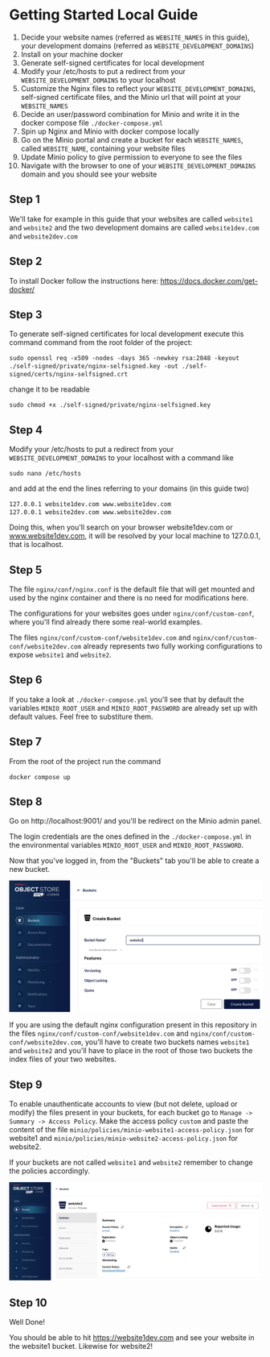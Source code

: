 # Getting Started Local Guide

1. Decide your website names (referred as `WEBSITE_NAMES` in this guide), your development domains (referred as `WEBSITE_DEVELOPMENT_DOMAINS`)
2. Install on your machine docker
3. Generate self-signed certificates for local development
4. Modify your /etc/hosts to put a redirect from your `WEBSITE_DEVELOPMENT_DOMAINS` to your localhost
5. Customize the Nginx files to reflect your `WEBSITE_DEVELOPMENT_DOMAINS`, self-signed certificate files, and the Minio url that will point at your `WEBSITE_NAMES`
6. Decide an user/password combination for Minio and write it in the docker compose file `./docker-compose.yml`
7. Spin up Nginx and Minio with docker compose locally
8. Go on the Minio portal and create a bucket for each `WEBSITE_NAMES`, called `WEBSITE_NAME`, containing your website files
9. Update Minio policy to give permission to everyone to see the files
10. Navigate with the browser to one of your `WEBSITE_DEVELOPMENT_DOMAINS` domain and you should see your website

## Step 1

We'll take for example in this guide that your websites are called `website1` and `website2` and the two development domains are called `website1dev.com` and `website2dev.com`

## Step 2

To install Docker follow the instructions here: https://docs.docker.com/get-docker/

## Step 3

To generate self-signed certificates for local development execute this command command from the root folder of the project:

```
sudo openssl req -x509 -nodes -days 365 -newkey rsa:2048 -keyout ./self-signed/private/nginx-selfsigned.key -out ./self-signed/certs/nginx-selfsigned.crt
```

change it to be readable

```
sudo chmod +x ./self-signed/private/nginx-selfsigned.key
```

## Step 4

Modify your /etc/hosts to put a redirect from your `WEBSITE_DEVELOPMENT_DOMAINS` to your localhost with a command like

```
sudo nano /etc/hosts
```

and add at the end the lines referring to your domains (in this guide two)

```
127.0.0.1 website1dev.com www.website1dev.com
127.0.0.1 website2dev.com www.website2dev.com
```

Doing this, when you'll search on your browser website1dev.com or www.website1dev.com, it will be resolved by your local machine to 127.0.0.1, that is localhost.

## Step 5

The file `nginx/conf/nginx.conf` is the default file that will get mounted and used by the nginx container and there is no need for modifications here.

The configurations for your websites goes under `nginx/conf/custom-conf`, where you'll find already there some real-world examples.

The files `nginx/conf/custom-conf/website1dev.com` and `nginx/conf/custom-conf/website2dev.com` already represents two fully working configurations to expose `website1` and `website2`.

## Step 6

If you take a look at `./docker-compose.yml` you'll see that by default the variables `MINIO_ROOT_USER` and `MINIO_ROOT_PASSWORD` are already set up with default values. Feel free to substiture them.

## Step 7

From the root of the project run the command

```
docker compose up
```

## Step 8

Go on http://localhost:9001/ and you'll be redirect on the Minio admin panel.

The login credentials are the ones defined in the `./docker-compose.yml` in the environmental variables `MINIO_ROOT_USER` and `MINIO_ROOT_PASSWORD`.

Now that you've logged in, from the "Buckets" tab you'll be able to create a new bucket.

![bucket creation](./images/bucket-creation.png)

If you are using the default nginx configuration present in this repository in the files `nginx/conf/custom-conf/website1dev.com` and `nginx/conf/custom-conf/website2dev.com`, you'll have to create two buckets names `website1` and `website2` and you'll have to place in the root of those two buckets the index files of your two websites.

## Step 9

To enable unauthenticate accounts to view (but not delete, upload or modify) the files present in your buckets, for each bucket go to `Manage -> Summary -> Access Policy`. Make the access policy `custom` and paste the content of the file `minio/policies/minio-website1-access-policy.json` for website1 and `minio/policies/minio-website2-access-policy.json` for website2.

If your buckets are not called `website1` and `website2` remember to change the policies accordingly.

![bucket access policy](./images/bucket-access-policy.png)

## Step 10

Well Done! 

You should be able to hit https://website1dev.com and see your website in the website1 bucket. Likewise for website2!
